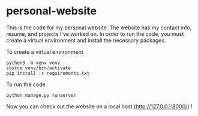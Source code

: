# personal-website

This is the code for my personal website. The website has my contact info, resume, and projects I've worked on. In order to run the code, you must create a virtual environment and install the necessary packages.

To create a virtual environment
```
python3 -m venv venv
source venv/bin/activate
pip install -r requirements.txt
```

To run the code
```
python manage.py runserver
```

Now you can check out the website on a local host (http://127.0.0.1:8000/) !
